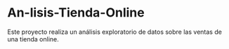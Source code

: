 # An-lisis-Tienda-Online
Este proyecto realiza un análisis exploratorio de datos sobre las ventas de una tienda online.
